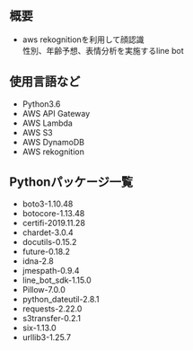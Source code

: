 ## 概要
- aws rekognitionを利用して顔認識  
  性別、年齢予想、表情分析を実施するline bot

## 使用言語など
- Python3.6
- AWS API Gateway
- AWS Lambda
- AWS S3
- AWS DynamoDB
- AWS rekognition

## Pythonパッケージ一覧
- boto3-1.10.48
- botocore-1.13.48
- certifi-2019.11.28
- chardet-3.0.4
- docutils-0.15.2
- future-0.18.2
- idna-2.8
- jmespath-0.9.4
- line_bot_sdk-1.15.0
- Pillow-7.0.0
- python_dateutil-2.8.1
- requests-2.22.0
- s3transfer-0.2.1
- six-1.13.0
- urllib3-1.25.7
